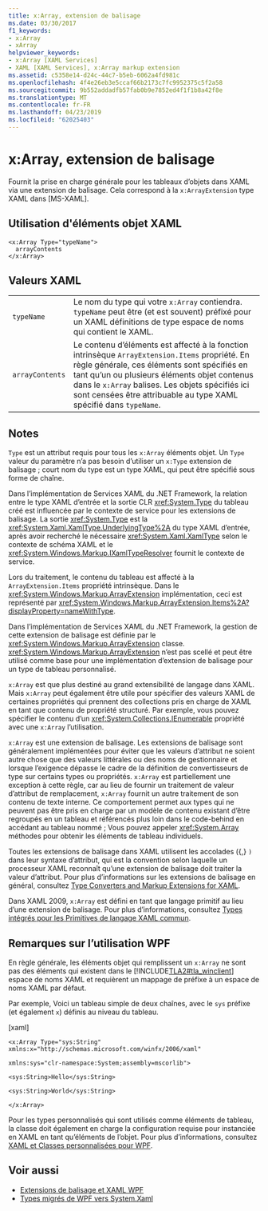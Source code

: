 ```yaml
---
title: x:Array, extension de balisage
ms.date: 03/30/2017
f1_keywords:
- x:Array
- xArray
helpviewer_keywords:
- x:Array [XAML Services]
- XAML [XAML Services], x:Array markup extension
ms.assetid: c5358e14-d24c-44c7-b5eb-6062a4fd981c
ms.openlocfilehash: 4f4e26eb3e5ccaf66b2173c7fc9952375c5f2a58
ms.sourcegitcommit: 9b552addadfb57fab0b9e7852ed4f1f1b8a42f8e
ms.translationtype: MT
ms.contentlocale: fr-FR
ms.lasthandoff: 04/23/2019
ms.locfileid: "62025403"
---
```

# <a name="xarray-markup-extension"></a>x:Array, extension de balisage
Fournit la prise en charge générale pour les tableaux d’objets dans XAML via une extension de balisage. Cela correspond à la `x:ArrayExtension` type XAML dans [MS-XAML].  
  
## <a name="xaml-object-element-usage"></a>Utilisation d'éléments objet XAML  
  
```  
<x:Array Type="typeName">  
  arrayContents  
</x:Array>  
```  
  
## <a name="xaml-values"></a>Valeurs XAML  
  
|||  
|-|-|  
|`typeName`|Le nom du type qui votre `x:Array` contiendra. `typeName` peut être (et est souvent) préfixé pour un XAML définitions de type espace de noms qui contient le XAML.|  
|`arrayContents`|Le contenu d’éléments est affecté à la fonction intrinsèque `ArrayExtension.Items` propriété. En règle générale, ces éléments sont spécifiés en tant qu’un ou plusieurs éléments objet contenus dans le `x:Array` balises. Les objets spécifiés ici sont censées être attribuable au type XAML spécifié dans `typeName`.|  
  
## <a name="remarks"></a>Notes  
 `Type` est un attribut requis pour tous les `x:Array` éléments objet. Un `Type` valeur du paramètre n’a pas besoin d’utiliser un `x:Type` extension de balisage ; court nom du type est un type XAML, qui peut être spécifié sous forme de chaîne.  
  
 Dans l’implémentation de Services XAML du .NET Framework, la relation entre le type XAML d’entrée et la sortie CLR <xref:System.Type> du tableau créé est influencée par le contexte de service pour les extensions de balisage. La sortie <xref:System.Type> est la <xref:System.Xaml.XamlType.UnderlyingType%2A> du type XAML d’entrée, après avoir recherché le nécessaire <xref:System.Xaml.XamlType> selon le contexte de schéma XAML et le <xref:System.Windows.Markup.IXamlTypeResolver> fournit le contexte de service.  
  
 Lors du traitement, le contenu du tableau est affecté à la `ArrayExtension.Items` propriété intrinsèque. Dans le <xref:System.Windows.Markup.ArrayExtension> implémentation, ceci est représenté par <xref:System.Windows.Markup.ArrayExtension.Items%2A?displayProperty=nameWithType>.  
  
 Dans l’implémentation de Services XAML du .NET Framework, la gestion de cette extension de balisage est définie par le <xref:System.Windows.Markup.ArrayExtension> classe. <xref:System.Windows.Markup.ArrayExtension> n’est pas scellé et peut être utilisé comme base pour une implémentation d’extension de balisage pour un type de tableau personnalisé.  
  
 `x:Array` est que plus destiné au grand extensibilité de langage dans XAML. Mais `x:Array` peut également être utile pour spécifier des valeurs XAML de certaines propriétés qui prennent des collections pris en charge de XAML en tant que contenu de propriété structuré. Par exemple, vous pouvez spécifier le contenu d’un <xref:System.Collections.IEnumerable> propriété avec une `x:Array` l’utilisation.  
  
 `x:Array` est une extension de balisage. Les extensions de balisage sont généralement implémentées pour éviter que les valeurs d’attribut ne soient autre chose que des valeurs littérales ou des noms de gestionnaire et lorsque l’exigence dépasse le cadre de la définition de convertisseurs de type sur certains types ou propriétés. `x:Array` est partiellement une exception à cette règle, car au lieu de fournir un traitement de valeur d’attribut de remplacement, `x:Array` fournit un autre traitement de son contenu de texte interne. Ce comportement permet aux types qui ne peuvent pas être pris en charge par un modèle de contenu existant d’être regroupés en un tableau et référencés plus loin dans le code-behind en accédant au tableau nommé ; Vous pouvez appeler <xref:System.Array> méthodes pour obtenir les éléments de tableau individuels.  
  
 Toutes les extensions de balisage dans XAML utilisent les accolades ({,} `)` dans leur syntaxe d’attribut, qui est la convention selon laquelle un processeur XAML reconnaît qu’une extension de balisage doit traiter la valeur d’attribut. Pour plus d’informations sur les extensions de balisage en général, consultez [Type Converters and Markup Extensions for XAML](type-converters-and-markup-extensions-for-xaml.md).  
  
 Dans XAML 2009, `x:Array` est défini en tant que langage primitif au lieu d’une extension de balisage. Pour plus d’informations, consultez [Types intégrés pour les Primitives de langage XAML commun](built-in-types-for-common-xaml-language-primitives.md).  
  
## <a name="wpf-usage-notes"></a>Remarques sur l’utilisation WPF  
 En règle générale, les éléments objet qui remplissent un `x:Array` ne sont pas des éléments qui existent dans le [!INCLUDE[TLA2#tla_winclient](../../../includes/tla2sharptla-winclient-md.md)] espace de noms XAML et requièrent un mappage de préfixe à un espace de noms XAML par défaut.  
  
 Par exemple, Voici un tableau simple de deux chaînes, avec le `sys` préfixe (et également `x`) définis au niveau du tableau.  
  
 [xaml]  
  
 `<x:Array Type="sys:String" xmlns:x="http://schemas.microsoft.com/winfx/2006/xaml"`  
  
 `xmlns:sys="clr-namespace:System;assembly=mscorlib">`  
  
 `<sys:String>Hello</sys:String>`  
  
 `<sys:String>World</sys:String>`  
  
 `</x:Array>`  
  
 Pour les types personnalisés qui sont utilisés comme éléments de tableau, la classe doit également en charge la configuration requise pour instanciée en XAML en tant qu’éléments de l’objet. Pour plus d’informations, consultez [XAML et Classes personnalisées pour WPF](../wpf/advanced/xaml-and-custom-classes-for-wpf.md).  
  
## <a name="see-also"></a>Voir aussi

- [Extensions de balisage et XAML WPF](../wpf/advanced/markup-extensions-and-wpf-xaml.md)
- [Types migrés de WPF vers System.Xaml](types-migrated-from-wpf-to-system-xaml.md)
